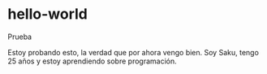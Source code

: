 # hello-world
Prueba

Estoy probando esto, la verdad que por ahora vengo bien. Soy Saku, tengo 25 años y estoy aprendiendo sobre programación.
